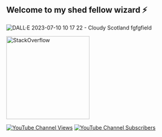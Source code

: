 ## Welcome to my shed fellow wizard ⚡

![DALL·E 2023-07-10 10 17 22 - Cloudy Scotland fgfgfield](https://github.com/Skorpinakos/Skorpinakos/assets/82767099/1e5b1af4-3315-4b88-a20b-d87a52affe26)



<a href="https://stackoverflow.com/users/11184186/ioannis-tsampras" target="_blank">
<img alt="StackOverflow"
src="https://stackoverflow-badge.vercel.app/?userID=11184186" style="width:220px;" />
</a>

[![YouTube Channel Views](https://img.shields.io/youtube/channel/views/UCpW5v4UH5RGYkC82Kr0hBGg)](https://www.youtube.com/@ioannis.tsampras) [![YouTube Channel Subscribers](https://img.shields.io/youtube/channel/subscribers/UCpW5v4UH5RGYkC82Kr0hBGg)](https://www.youtube.com/@ioannis.tsampras)



